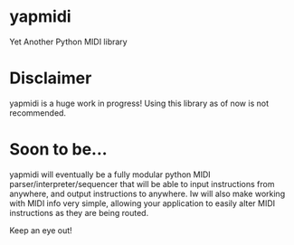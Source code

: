 # yapmidi
Yet Another Python MIDI library

# Disclaimer

yapmidi is a huge work in progress!
Using this library as of now is not recommended.

# Soon to be...

yapmidi will eventually be a fully modular python MIDI parser/interpreter/sequencer
that will be able to input instructions from anywhere,
and output instructions to anywhere.
Iw will also make working with MIDI info very simple,
allowing your application to easily alter MIDI instructions
as they are being routed.

Keep an eye out!